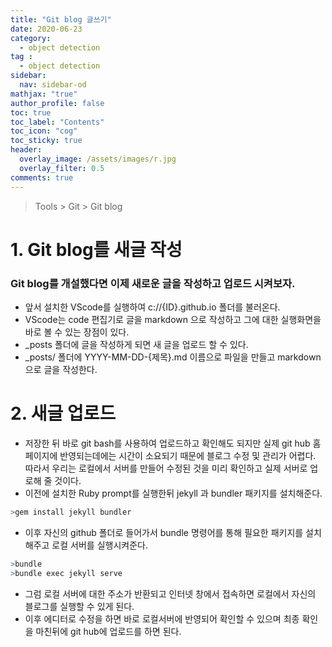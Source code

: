 ```yaml
---
title: "Git blog 글쓰기"
date: 2020-06-23
category:
  - object detection
tag :
  - object detection
sidebar:
  nav: sidebar-od
mathjax: "true"
author_profile: false
toc: true
toc_label: "Contents"
toc_icon: "cog"
toc_sticky: true
header:
  overlay_image: /assets/images/r.jpg
  overlay_filter: 0.5
comments: true
---
```


> Tools > Git > Git blog



# 1. Git blog를 새글 작성

### Git blog를 개설했다면 이제 새로운 글을 작성하고 업로드 시켜보자.
- 앞서 설치한 VScode를 실행하여 c://{ID}.github.io 폴더를 불러온다.
- VScode는 code 편집기로 글을 markdown 으로 작성하고 그에 대한 실행화면을 바로 볼 수 있는 장점이 있다.
- _posts 폴더에 글을 작성하게 되면 새 글을 업로드 할 수 있다.
- _posts/ 폴더에 YYYY-MM-DD-{제목}.md 이름으로 파일을 만들고 markdown 으로 글을 작성한다.

# 2. 새글 업로드

- 저장한 뒤 바로 git bash를 사용하여 업로드하고 확인해도 되지만 실제 git hub 홈페이지에 반영되는데에는 시간이 소요되기 때문에 블로그 수정 및 관리가 어렵다. 따라서 우리는 로컬에서 서버를 만들어 수정된 것을 미리 확인하고 실제 서버로 업로해 줄 것이다.
- 이전에 설치한 Ruby prompt를 실행한뒤 jekyll 과 bundler 패키지를 설치해준다.
```R
>gem install jekyll bundler
```
- 이후 자신의 github 폴더로 들어가서 bundle 명령어를 통해 필요한 패키지를 설치해주고 로컬 서버를 실행시켜준다.
```R
>bundle
>bundle exec jekyll serve 
```
- 그럼 로컬 서버에 대한 주소가 반환되고 인터넷 창에서 접속하면 로컬에서 자신의 블로그를 실행할 수 있게 된다.
- 이후 에디터로 수정을 하면 바로 로컬서버에 반영되어 확인할 수 있으며 최종 확인을 마친뒤에 git hub에 업로드를 하면 된다. 

<br><br>
